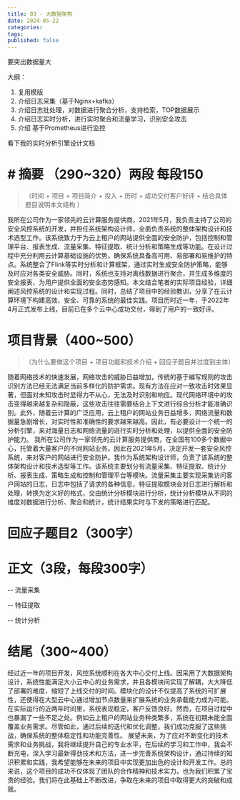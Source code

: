 ```yaml
---
title: 03 - 大数据架构
date: 2024-05-22
categories: 
tags: 
published: false
---
```

要突出数据量大

大纲：
1. 复用模版
2. 介绍日志采集（基于Nginx+kafka）
3. 介绍日志批处理，对数据进行聚合分析，支持检索，TOP数据展示
5. 介绍日志实时分析，进行实时聚合和流量学习，识别安全攻击
6. 介绍 基于Prometheus进行监控

看下我的实时分析引擎设计文档

# # 摘要 （290~320）两段 每段150
>（时间 + 项目 + 项目简介 + 投入 + 历时 + 成功交付客户好评 + 结合具体题目说明本文结构  ）

我所在公司作为一家领先的云计算服务提供商，2021年5月，我负责主持了公司的安全风控系统的开发，并担任系统架构设计师，全面负责系统的整体架构设计和技术选型工作。该系统致力于为云上租户的网站提供全面的安全防护，包括控制和管理平台、报表生成、流量采集、特征提取、统计分析和策略生成等功能。在设计过程中充分利用云计算基础设施的优势，确保系统具备高可用、易部署和易维护的特点。系统整合了Flink等实时分析和计算框架，通过实时生成安全防护策略，能够及时应对各类安全威胁。同时，系统也支持对离线数据进行聚合，并生成多维度的安全报表，为用户提供全面的安全态势感知。本文结合笔者的实际项目经验，详细阐述风控系统的设计和实现过程。同时，总结了项目中的经验教训，分享了在云计算环境下构建高效、安全、可靠的系统的最佳实践。项目历时近一年，于2022年4月正式发布上线，目前已在多个云中心成功交付，得到了用户的一致好评。

# 项目背景（400~500）
>（为什么要做这个项目 + 项目功能和技术介绍 + 回应子题目并过度到主体）

随着网络技术的快速发展，网络攻击的威胁日益增加，传统的基于编写规则的攻击识别方法已经无法满足当前多样化的防护需求。现有方法在应对一致攻击时效果显著，但面对未知攻击时显得力不从心，无法及时识别和响应。现代网络环境中的攻击变得越来越复杂和隐蔽，这些攻击往往需要结合上下文进行综合分析才能准确识别。此外，随着云计算的广泛应用，云上租户的网站业务日益增多，网络流量和数据量急剧增长，对实时性和准确性的要求越来越高。因此，有必要设计一个统一的分析引擎，来对海量日志和网络流量的进行实时分析和处理，以提供全面的安全防护能力。
我所在公司作为一家领先的云计算服务提供商，在全国有100多个数据中心，托管着大量客户的不同网站业务。因此在2021年5月，决定开发一套安全风控系统，来对客户的网站进行安全防护。我作为系统架构设计师，负责了该系统的整体架构设计和技术选型等工作。该系统主要划分有流量采集、特征提取、统计分析、报表生成、策略生成和控制和管理平台等模块。流量采集主要实现采集访问客户网站的日志，日志中包括了请求的各种信息，特征提取模块会对日志进行解析和处理，转换为定义好的格式，交由统计分析模块进行分析，统计分析模块从不同的维度对数据进行分析、聚合和统计，统计结果实时与下发的策略进行匹配。

# 回应子题目2（300字）


# 正文（3段，每段300字）
-- 流量采集


-- 特征提取


-- 统计分析


# 结尾（300~400）
经过近一年的项目开发，风控系统顺利在各大中心交付上线。因采用了大数据架构设计，系统性能满足大小云中心的业务需求，并且各模块间实现了解耦，大大降低了部署的难度，缩短了上线交付的时间。模块化的设计不仅提高了系统的可扩展性，还使得在大型云中心通过增加节点数量来扩展系统的业务承载能力成为可能。在实际运行的近两年时间里，系统表现稳定，客户反馈良好。然而，在项目过程中也暴漏了一些不足之处。例如云上租户的网站业务种类繁多，系统在初期未能全面覆盖业务需求。尽管如此，通过后续的迭代和优化调整，我们成功克服了这些挑战，确保系统的整体稳定性和功能完善性。
展望未来，为了应对不断变化的技术需求和业务挑战，我将继续提升自己的专业水平，在后续的学习和工作中，我会不断充电，深入学习最新得劲技术和方法，进一步完善系统架构设计，通过持续的知识积累和实践，我希望能够在未来的项目中实现更加出色的设计和开发工作。总的来说，这个项目的成功不仅体现了团队的合作精神和技术实力，也为我们积累了宝贵的经验。我们将在此基础上不断改进，争取在未来的项目中取得更大的突破和成就。
